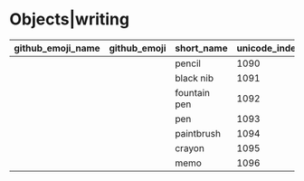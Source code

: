 # Objects|writing

|github_emoji_name|github_emoji|short_name|unicode_index|
|---|---|---|---|
|||pencil|1090|
|||black nib|1091|
|||fountain pen|1092|
|||pen|1093|
|||paintbrush|1094|
|||crayon|1095|
|||memo|1096|
